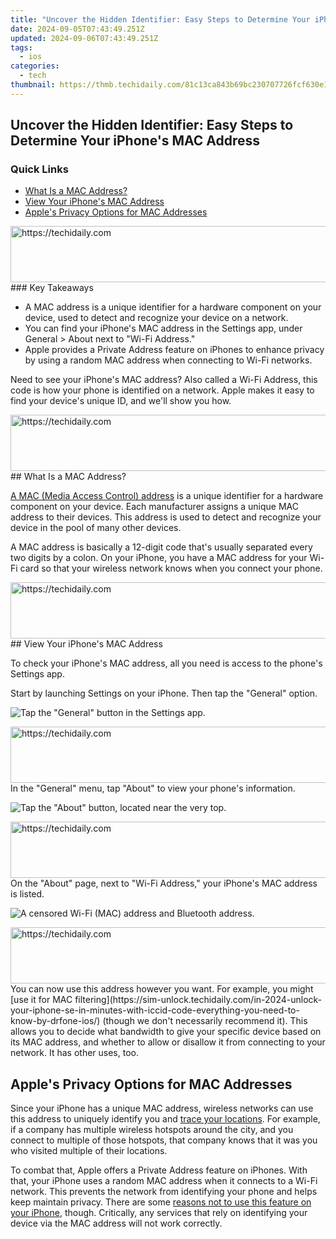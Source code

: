 ```yaml
---
title: "Uncover the Hidden Identifier: Easy Steps to Determine Your iPhone's MAC Address"
date: 2024-09-05T07:43:49.251Z
updated: 2024-09-06T07:43:49.251Z
tags:
  - ios
categories:
  - tech
thumbnail: https://thmb.techidaily.com/81c13ca843b69bc230707726fcf630e171a8ad9a8fe460d7f27ac14f30c5db39.jpg
---
```


## Uncover the Hidden Identifier: Easy Steps to Determine Your iPhone's MAC Address

### Quick Links

* [What Is a MAC Address?](https://facebook-video-content.techidaily.com/updated-2024-approved-realizing-your-potential-in-360-video-streams-for-social-media/)
* [View Your iPhone's MAC Address](https://tech-recovery.techidaily.com/your-complete-harry-potter-journey-the-right-way-to-experience-the-wizards-tale-on-screen/)
* [Apple's Privacy Options for MAC Addresses](https://fox-info.techidaily.com/in-2024-best-mobile-photography-note-taking-tools/)

<!-- affiliate ads begin -->
<a href="https://appsumo.8odi.net/c/5597632/2043597/7443" target="_top" id="2043597">
  <img src="//a.impactradius-go.com/display-ad/7443-2043597" border="0" alt="https://techidaily.com" width="728" height="90"/>
</a>
<img height="0" width="0" src="https://appsumo.8odi.net/i/5597632/2043597/7443" style="position:absolute;visibility:hidden;" border="0" />
<!-- affiliate ads end -->
### Key Takeaways

* A MAC address is a unique identifier for a hardware component on your device, used to detect and recognize your device on a network.
* You can find your iPhone's MAC address in the Settings app, under General > About next to "Wi-Fi Address."
* Apple provides a Private Address feature on iPhones to enhance privacy by using a random MAC address when connecting to Wi-Fi networks.

 Need to see your iPhone's MAC address? Also called a Wi-Fi Address, this code is how your phone is identified on a network. Apple makes it easy to find your device's unique ID, and we'll show you how.

<!-- affiliate ads begin -->
<a href="https://appsumo.8odi.net/c/5597632/2128844/7443" target="_top" id="2128844">
  <img src="//a.impactradius-go.com/display-ad/7443-2128844" border="0" alt="https://techidaily.com" width="728" height="90"/>
</a>
<img height="0" width="0" src="https://appsumo.8odi.net/i/5597632/2128844/7443" style="position:absolute;visibility:hidden;" border="0" />
<!-- affiliate ads end -->
##  What Is a MAC Address?

[A MAC (Media Access Control) address](https://www.howtogeek.com/764868/what-is-a-mac-address-and-how-does-it-work/) is a unique identifier for a hardware component on your device. Each manufacturer assigns a unique MAC address to their devices. This address is used to detect and recognize your device in the pool of many other devices.

 A MAC address is basically a 12-digit code that's usually separated every two digits by a colon. On your iPhone, you have a MAC address for your Wi-Fi card so that your wireless network knows when you connect your phone.

<!-- affiliate ads begin -->
<a href="https://aligracehair.sjv.io/c/5597632/1880960/19272" target="_top" id="1880960">
  <img src="//a.impactradius-go.com/display-ad/19272-1880960" border="0" alt="https://techidaily.com" width="728" height="90"/>
</a>
<img height="0" width="0" src="https://aligracehair.sjv.io/i/5597632/1880960/19272" style="position:absolute;visibility:hidden;" border="0" />
<!-- affiliate ads end -->
##  View Your iPhone's MAC Address

 To check your iPhone's MAC address, all you need is access to the phone's Settings app.

 Start by launching Settings on your iPhone. Then tap the "General" option.

![Tap the "General" button in the Settings app.](https://static1.howtogeekimages.com/wordpress/wp-content/uploads/2023/12/1-4.png) 

<!-- affiliate ads begin -->
<a href="https://appsumo.8odi.net/c/5597632/2111968/7443" target="_top" id="2111968">
  <img src="//a.impactradius-go.com/display-ad/7443-2111968" border="0" alt="https://techidaily.com" width="728" height="90"/>
</a>
<img height="0" width="0" src="https://appsumo.8odi.net/i/5597632/2111968/7443" style="position:absolute;visibility:hidden;" border="0" />
<!-- affiliate ads end -->
 In the "General" menu, tap "About" to view your phone's information.

![Tap the "About" button, located near the very top.](https://static1.howtogeekimages.com/wordpress/wp-content/uploads/2023/12/2-about.png) 

<!-- affiliate ads begin -->
<a href="https://aligracehair.sjv.io/c/5597632/1934142/19272" target="_top" id="1934142">
  <img src="//a.impactradius-go.com/display-ad/19272-1934142" border="0" alt="https://techidaily.com" width="728" height="90"/>
</a>
<img height="0" width="0" src="https://aligracehair.sjv.io/i/5597632/1934142/19272" style="position:absolute;visibility:hidden;" border="0" />
<!-- affiliate ads end -->
 On the "About" page, next to "Wi-Fi Address," your iPhone's MAC address is listed.

![A censored Wi-Fi (MAC) address and Bluetooth address.](https://static1.howtogeekimages.com/wordpress/wp-content/uploads/2023/12/3-mac.png) 

<!-- affiliate ads begin -->
<a href="https://aligracehair.sjv.io/c/5597632/1975821/19272" target="_top" id="1975821">
  <img src="//a.impactradius-go.com/display-ad/19272-1975821" border="0" alt="https://techidaily.com" width="728" height="90"/>
</a>
<img height="0" width="0" src="https://aligracehair.sjv.io/i/5597632/1975821/19272" style="position:absolute;visibility:hidden;" border="0" />
<!-- affiliate ads end -->
 You can now use this address however you want. For example, you might [use it for MAC filtering](https://sim-unlock.techidaily.com/in-2024-unlock-your-iphone-se-in-minutes-with-iccid-code-everything-you-need-to-know-by-drfone-ios/) (though we don't necessarily recommend it). This allows you to decide what bandwidth to give your specific device based on its MAC address, and whether to allow or disallow it from connecting to your network. It has other uses, too.

##  Apple's Privacy Options for MAC Addresses

 Since your iPhone has a unique MAC address, wireless networks can use this address to uniquely identify you and [trace your locations](https://facebook-video-footage.techidaily.com/new-mastering-the-art-of-locating-your-youtube-discussions/). For example, if a company has multiple wireless hotspots around the city, and you connect to multiple of those hotspots, that company knows that it was you who visited multiple of their locations.

 To combat that, Apple offers a Private Address feature on iPhones. With that, your iPhone uses a random MAC address when it connects to a Wi-Fi network. This prevents the network from identifying your phone and helps keep maintain privacy. There are some [reasons not to use this feature on your iPhone](https://android-pokemon-go.techidaily.com/detailed-guide-of-ispoofer-for-pogo-installation-on-infinix-smart-7-drfone-by-drfone-virtual-android/), though. Critically, any services that rely on identifying your device via the MAC address will not work correctly.

<ins class="adsbygoogle"
     style="display:block"
     data-ad-format="autorelaxed"
     data-ad-client="ca-pub-7571918770474297"
     data-ad-slot="1223367746"></ins>



<ins class="adsbygoogle"
     style="display:block"
     data-ad-client="ca-pub-7571918770474297"
     data-ad-slot="8358498916"
     data-ad-format="auto"
     data-full-width-responsive="true"></ins>


